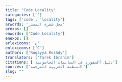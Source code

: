 ```yaml
---
title: "Code Locality"
categories: ['']
tags: ['code', 'locality']
arwords: 'محل شفرة المصدر'
arexps: []
enwords: ['Code Locality']
enexps: []
arlexicons: 'ح'
enlexicons: ['C']
authors: ['Ruqayya Roshdy']
translators: ['Tarek Ibrahim']
citations: ['دليل أكسفورد في السانيات الحاسوبية']
sources: ['المنظمة العربية للترجمة']
slug: ""
---
```

